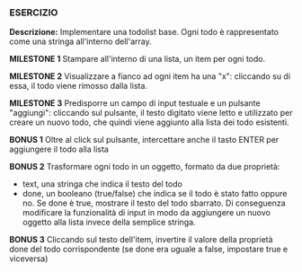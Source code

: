 ### ESERCIZIO
**Descrizione:**
Implementare una todolist base. Ogni todo è rappresentato come una stringa all'interno dell'array.

**MILESTONE 1**
Stampare all'interno di una lista, un item per ogni todo.

**MILESTONE 2**
Visualizzare a fianco ad ogni item ha una "x": cliccando su di essa, il todo viene rimosso dalla lista.

**MILESTONE 3**
Predisporre un campo di input testuale e un pulsante "aggiungi": cliccando sul pulsante, il testo digitato viene letto e utilizzato per creare un nuovo todo, che quindi viene aggiunto alla lista dei todo esistenti.

**BONUS 1**
Oltre al click sul pulsante, intercettare anche il tasto ENTER per aggiungere il todo alla lista

**BONUS 2**
Trasformare ogni todo in un oggetto, formato da due proprietà:
- text, una stringa che indica il testo del todo
- done, un booleano (true/false) che indica se il todo è stato fatto oppure no. Se done è true, mostrare il testo del todo sbarrato.
Di conseguenza modificare la funzionalità di input in modo da aggiungere un nuovo oggetto alla lista invece della semplice stringa.

**BONUS 3**
Cliccando sul testo dell'item, invertire il valore della proprietà done del todo corrispondente (se done era uguale a false, impostare true e viceversa)